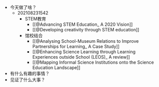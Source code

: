 - 今天做了啥？
	- 202108231542
		- STEM教育
			- [[@Advancing STEM Education_ A 2020 Vision]]
			- [[@Developing creativity through STEM education]]
		- 馆校结合
			- [[@Analysing School-Museum Relations to Improve Partnerships for Learning_ A Case Study]]
			- [[@Enhancing Science Learning through Learning Experiences outside School (LEOS)_ A review]]
			- [[@Mapping Informal Science Institutions onto the Science Education Landscape]]
- 有什么有趣的事情？
- 见证了什么大事？
